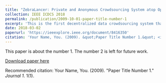 ```yaml
---
title: "ZebraLancer: Private and Anonymous Crowdsourcing System atop Open Blockchain"
collection: IEEE ICDCS 2018
permalink: /publication/2009-10-01-paper-title-number-1
excerpt: 'This is the first decentralized data crowdsourcing system that prevents the identity breach and data leakage caused by the transparency of the blockchain.'
date: 2018-03-02
paperurl: 'https://ieeexplore.ieee.org/document/8416350'
citation: 'Your Name, You. (2009). &quot;Paper Title Number 1.&quot; <i>Journal 1</i>. 1(1).'
---
```

This paper is about the number 1. The number 2 is left for future work.

[Download paper here](http://academicpages.github.io/files/paper1.pdf)

Recommended citation: Your Name, You. (2009). "Paper Title Number 1." <i>Journal 1</i>. 1(1).
